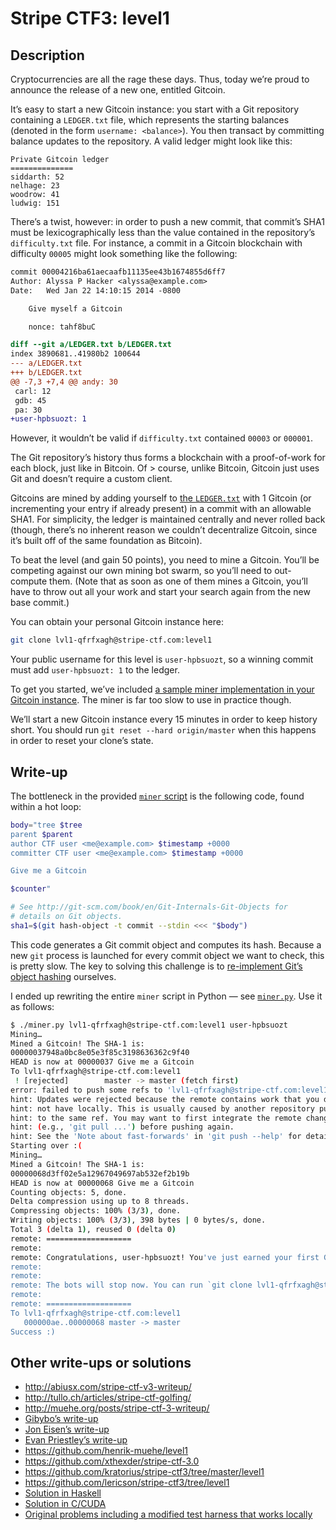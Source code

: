 # Stripe CTF3: level1

## Description

Cryptocurrencies are all the rage these days. Thus, today we’re proud to announce the release of a new one, entitled Gitcoin.

It’s easy to start a new Gitcoin instance: you start with a Git repository containing a `LEDGER.txt` file, which represents the starting balances (denoted in the form `username: <balance>`). You then transact by committing balance updates to the repository. A valid ledger might look like this:

```
Private Gitcoin ledger
==============
siddarth: 52
nelhage: 23
woodrow: 41
ludwig: 151
```

There’s a twist, however: in order to push a new commit, that commit’s SHA1 must be lexicographically less than the value contained in the repository’s `difficulty.txt` file. For instance, a commit in a Gitcoin blockchain with difficulty `00005` might look something like the following:

```diff
commit 00004216ba61aecaafb11135ee43b1674855d6ff7
Author: Alyssa P Hacker <alyssa@example.com>
Date:   Wed Jan 22 14:10:15 2014 -0800

    Give myself a Gitcoin

    nonce: tahf8buC

diff --git a/LEDGER.txt b/LEDGER.txt
index 3890681..41980b2 100644
--- a/LEDGER.txt
+++ b/LEDGER.txt
@@ -7,3 +7,4 @@ andy: 30
 carl: 12
 gdb: 45
 pa: 30
+user-hpbsuozt: 1
```

However, it wouldn’t be valid if `difficulty.txt` contained `00003` or `000001`.

The Git repository’s history thus forms a blockchain with a proof-of-work for each block, just like in Bitcoin. Of > course, unlike Bitcoin, Gitcoin just uses Git and doesn’t require a custom client.

Gitcoins are mined by adding yourself to [the `LEDGER.txt`](https://github.com/ctfs/write-ups/blob/master/stripe-ctf3/level1/problem/LEDGER.txt) with 1 Gitcoin (or incrementing your entry if already present) in a commit with an allowable SHA1. For simplicity, the ledger is maintained centrally and never rolled back (though, there’s no inherent reason we couldn’t decentralize Gitcoin, since it’s built off of the same foundation as Bitcoin).

To beat the level (and gain 50 points), you need to mine a Gitcoin. You’ll be competing against our own mining bot swarm, so you’ll need to out-compute them. (Note that as soon as one of them mines a Gitcoin, you’ll have to throw out all your work and start your search again from the new base commit.)

You can obtain your personal Gitcoin instance here:

```bash
git clone lvl1-qfrfxagh@stripe-ctf.com:level1
```

Your public username for this level is `user-hpbsuozt`, so a winning commit must add `user-hpbsuozt: 1` to the ledger.

To get you started, we’ve included [a sample miner implementation in your Gitcoin instance](https://github.com/ctfs/write-ups/blob/master/stripe-ctf3/level1/problem/miner). The miner is far too slow to use in practice though.

We’ll start a new Gitcoin instance every 15 minutes in order to keep history short. You should run `git reset --hard origin/master` when this happens in order to reset your clone’s state.

## Write-up

The bottleneck in the provided [`miner` script](https://github.com/ctfs/write-ups/blob/master/stripe-ctf3/level1/problem/miner) is the following code, found within a hot loop:

```bash
body="tree $tree
parent $parent
author CTF user <me@example.com> $timestamp +0000
committer CTF user <me@example.com> $timestamp +0000

Give me a Gitcoin

$counter"

# See http://git-scm.com/book/en/Git-Internals-Git-Objects for
# details on Git objects.
sha1=$(git hash-object -t commit --stdin <<< "$body")
```

This code generates a Git commit object and computes its hash. Because a new `git` process is launched for every commit object we want to check, this is pretty slow. The key to solving this challenge is to [re-implement Git’s object hashing](http://git-scm.com/book/en/Git-Internals-Git-Objects#Object-Storage) ourselves.

I ended up rewriting the entire `miner` script in Python — see [`miner.py`](https://github.com/ctfs/write-ups/blob/master/stripe-ctf3/level1/miner.py). Use it as follows:

```bash
$ ./miner.py lvl1-qfrfxagh@stripe-ctf.com:level1 user-hpbsuozt
Mining…
Mined a Gitcoin! The SHA-1 is:
00000037948a0bc8e05e3f85c3198636362c9f40
HEAD is now at 00000037 Give me a Gitcoin
To lvl1-qfrfxagh@stripe-ctf.com:level1
 ! [rejected]        master -> master (fetch first)
error: failed to push some refs to 'lvl1-qfrfxagh@stripe-ctf.com:level1'
hint: Updates were rejected because the remote contains work that you do
hint: not have locally. This is usually caused by another repository pushing
hint: to the same ref. You may want to first integrate the remote changes
hint: (e.g., 'git pull ...') before pushing again.
hint: See the 'Note about fast-forwards' in 'git push --help' for details.
Starting over :(
Mining…
Mined a Gitcoin! The SHA-1 is:
00000068d3ff02e5a12967049697ab532ef2b19b
HEAD is now at 00000068 Give me a Gitcoin
Counting objects: 5, done.
Delta compression using up to 8 threads.
Compressing objects: 100% (3/3), done.
Writing objects: 100% (3/3), 398 bytes | 0 bytes/s, done.
Total 3 (delta 1), reused 0 (delta 0)
remote: ===================
remote:
remote: Congratulations, user-hpbsuozt! You've just earned your first Gitcoin. Your leaderboard score is 50.
remote:
remote:
remote: The bots will stop now. You can run `git clone lvl1-qfrfxagh@stripe-ctf.com:current-round` to go head-to-head against other Gitcoin miners and earn more points.
remote:
remote: ===================
To lvl1-qfrfxagh@stripe-ctf.com:level1
   000000ae..00000068 master -> master
Success :)
```

## Other write-ups or solutions

* <http://abiusx.com/stripe-ctf-v3-writeup/>
* <http://tullo.ch/articles/stripe-ctf-golfing/>
* <http://muehe.org/posts/stripe-ctf-3-writeup/>
* [Gibybo’s write-up](https://news.ycombinator.com/item?id=7180991)
* [Jon Eisen’s write-up](http://blog.joneisen.me/post/75008410654)
* [Evan Priestley’s write-up](http://blog.phacility.com/post/stripe_ctf3/)
* <https://github.com/henrik-muehe/level1>
* <https://github.com/xthexder/stripe-ctf-3.0>
* <https://github.com/kratorius/stripe-ctf3/tree/master/level1>
* <https://github.com/lericson/stripe-ctf3/tree/level1>
* [Solution in Haskell](https://gist.github.com/yanatan16/a4517f4804166855c58a)
* [Solution in C/CUDA](https://github.com/metcalf/ctf3/tree/master/level1)
* [Original problems including a modified test harness that works locally](https://github.com/janosgyerik/stripe-ctf3)
